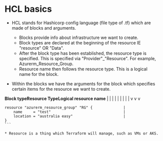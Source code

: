 # HCL basics

* HCL stands for Hashicorp config language (file type of .tf) which are made of blocks and arguments. 
    * Blocks provide info about infrastructure we want to create.
    * Block types are declared at the beginning of the resource IE "resource" OR "Data".
    * After the block type has been established, the resource type is specified. This is specified via "Provider"_"Resource". For example, Azurerm_Resource_Group.
    * Resource name then follows the resource type. This is a logical name for the block.

* Within the blocks we have the arguments for the block which specifies certain items for the resource we want to create.





**Block type****Resource Type****Logical resource name**
    |               |               |
    |               |               |
    |               |               |
    v               v               v
````
resource "azurerm_resource_group" "RG" {              |       
    name     = "test"                                 |       
    location = "australia easy"                       |     
}
```

* Resource is a thing which Terraform will manage, such as VMs or AKS. 